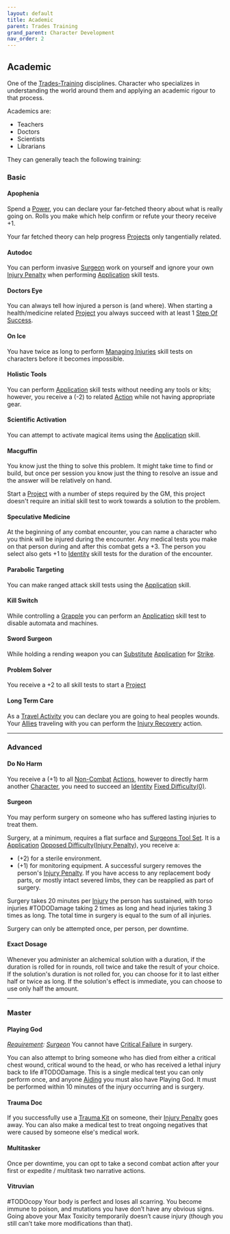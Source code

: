 ```yaml
---
layout: default
title: Academic
parent: Trades Training
grand_parent: Character Development
nav_order: 2
---
```

## Academic
One of the [Trades-Training](Trades-Training) disciplines. Character who specializes in understanding the world around them and applying an academic rigour to that process.

Academics are: 
* Teachers
* Doctors
* Scientists
* Librarians

They can generally teach the following training:

### Basic

#### Apophenia
Spend a [Power](Stats#Power), you can declare your far-fetched theory about what is really going on. Rolls you make which help confirm or refute your theory receive +1.

Your far fetched theory can help progress [Projects](Skills#Project) only tangentially related.

#### Autodoc
You can perform invasive [Surgeon](#Surgeon) work on yourself and ignore your own [Injury Penalty](Injury#Injury%20Penalty) when performing [Application](Intelligence#Application) skill tests.

#### Doctors Eye
You can always tell how injured a person is (and where). When starting a health/medicine related [Project](Skills#Project) you always succeed with at least 1 [Step Of Success](Skills#Step%20Of%20Success).

#### On Ice
You have twice as long to perform [Managing Injuries](Injury#Managing%20Injuries) skill tests on characters before it becomes impossible.

#### Holistic Tools
You can perform [Application](Intelligence#Application) skill tests without needing any tools or kits; however, you receive a (-2) to related [Action](Terminology#Action) while not having appropriate gear.

#### Scientific Activation
You can attempt to activate magical items using the [Application](Intelligence#Application) skill.

#### Macguffin
You know just the thing to solve this problem. It might take time to find or build, but once per session you know just the thing to resolve an issue and the answer will be relatively on hand.

Start a [Project](Skills#Project) with a number of steps required by the GM, this project doesn't require an initial skill test to work towards a solution to the problem.

#### Speculative Medicine
At the beginning of any combat encounter, you can name a character who you think will be injured during the encounter. Any medical tests you make on that person during and after this combat gets a +3. The person you select also gets +1 to [Identity](Spirit#Identity) skill tests for the duration of the encounter.

#### Parabolic Targeting
You can make ranged attack skill tests using the [Application](Intelligence#Application) skill.

#### Kill Switch
While controlling a [Grapple](Combat#Grapple) you can perform an [Application](Intelligence#Application) skill test to disable automata and machines.

#### Sword Surgeon
While holding a rending weapon you can [Substitute](Terminology#Substitute) [Application](Intelligence#Application) for [Strike](Strength#Strike).

#### Problem Solver
You receive a +2 to all skill tests to start a [Project](Skills#Project)

#### Long Term Care
As a [Travel Activity](Activities#Travel%20Activity) you can declare you are going to heal peoples wounds. Your [Allies](Terminology#Ally) traveling with you can perform the [Injury Recovery](Activities#Injury%20Recovery) action.


---

### Advanced

#### Do No Harm
You receive a (+1) to all [Non-Combat](Terminology#Non-Combat) [Actions](Terminology#Action), however to directly harm another [Character](Terminology#Character), you need to succeed an [Identity](Spirit#Identity) [Fixed Difficulty(0)](Skills#Fixed%20Difficulty).

#### Surgeon
You may perform surgery on someone who has suffered lasting injuries to treat them. 

Surgery, at a minimum, requires a flat surface and [Surgeons Tool Set](Example-Gear#Surgeons%20Tool%20Set). It is a [Application](Intelligence#Application) [Opposed Difficulty](Skills#Opposed%20Difficulty)([Injury Penalty](Injury#Injury%20Penalty)), you receive a:
* (+2) for a sterile environment.
* (+1) for monitoring equipment. 
A successful surgery removes the person's [Injury Penalty](Injury#Injury%20Penalty). If you have access to any replacement body parts, or mostly intact severed limbs, they can be reapplied as part of surgery. 

Surgery takes 20 minutes per [Injury](Injury) the person has sustained, with torso injuries #TODODamage taking 2 times as long and head injuries taking 3 times as long. The total time in surgery is equal to the sum of all injuries. 

Surgery can only be attempted once, per person, per downtime.

#### Exact Dosage
Whenever you administer an alchemical solution with a duration, if the duration is rolled for in rounds, roll twice and take the result of your choice. If the solution's duration is not rolled for, you can choose for it to last either half or twice as long. If the solution's effect is immediate, you can choose to use only half the amount.

---

### Master

#### Playing God
*[Requirement](Terminology#Requirement): [Surgeon](#Surgeon)*
You cannot have [Critical Failure](Skills#Critical%20Failure) in surgery. 

You can also attempt to bring someone who has died from either a critical chest wound, critical wound to the head, or who has received a lethal injury back to life #TODODamage. This is a single medical test you can only perform once, and anyone [Aiding](Skills#Aid%20and%20Hindrance) you must also have Playing God. It must be performed within 10 minutes of the injury occurring and is surgery.

#### Trauma Doc
If you successfully use a [Trauma Kit](Example-Gear#Trauma%20Kit) on someone, their [Injury Penalty](Injury#Injury%20Penalty) goes away. You can also make a medical test to treat ongoing negatives that were caused by someone else's medical work.

#### Multitasker
Once per downtime, you can opt to take a second combat action after your first or expedite / multitask two narrative actions.

#### Vitruvian
#TODOcopy 
Your body is perfect and loses all scarring. You become immune to poison, and mutations you have don’t have any obvious signs. Going above your Max Toxicity temporarily doesn’t cause injury (though you still can’t take more modifications than that).